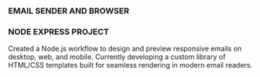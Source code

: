 ### EMAIL SENDER AND BROWSER  
### NODE EXPRESS PROJECT

Created a Node.js workflow to design and preview responsive emails on desktop, web, and mobile. Currently developing a custom library of HTML/CSS templates built for seamless rendering in modern email readers.